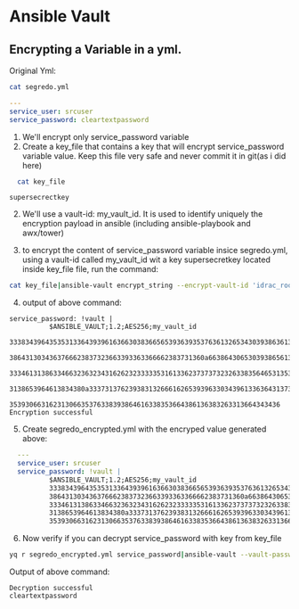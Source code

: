 # Ansible Vault

## Encrypting a Variable in a yml.


 Original Yml:

```bash
cat segredo.yml
```

```yaml
---
service_user: srcuser
service_password: cleartextpassword

```

1. We'll encrypt only service_password variable
  1. Create a key_file that contains a key that will encrypt service_password variable value. Keep this file very safe and  never commit it in git(as i did here)

  ```bash
    cat key_file
  ```

  ```raw
  supersecrectkey
  ```

  2. We'll use a vault-id: my_vault_id. It is used to identify uniquely the encryption payload in ansible (including ansible-playbook and awx/tower)

  3. to encrypt  the content of service_password variable insice segredo.yml, using a vault-id called my_vault_id wit a key supersecretkey located inside key_file file, run the command:

```bash
cat key_file|ansible-vault encrypt_string --encrypt-vault-id 'idrac_root_old_pass' --vault-id idrac_root_old_pass@key_file --stdin-name=idrac_root_old_password

```
  4. output of above command:

```
service_password: !vault |
          $ANSIBLE_VAULT;1.2;AES256;my_vault_id
          33383439643535313364393961636630383665653936393537636132653430393863613336343962
          3864313034363766623837323663393363366662383731360a663864306530393865613233653137
          33346131386334663236323431626232333335316133623737373232633835646531353266303866
          3138653964613834380a333731376239383132666162653939633034396133636431373332383231
          35393066316231306635376338393864616338353664386136383263313664343436
Encryption successful
```

  5. Create segredo_encrypted.yml with the encryped value generated above:

```yml
  ---
  service_user: srcuser
  service_password: !vault |
          $ANSIBLE_VAULT;1.2;AES256;my_vault_id
          33383439643535313364393961636630383665653936393537636132653430393863613336343962
          3864313034363766623837323663393363366662383731360a663864306530393865613233653137
          33346131386334663236323431626232333335316133623737373232633835646531353266303866
          3138653964613834380a333731376239383132666162653939633034396133636431373332383231
          35393066316231306635376338393864616338353664386136383263313664343436
  ```
  6. Now verify if you can decrypt service_password with key from key_file

  ```bash
yq r segredo_encrypted.yml service_password|ansible-vault --vault-password-file=key_file decrypt
  ```
  Output of above command:

  ```
  Decryption successful
  cleartextpassword
  ```
